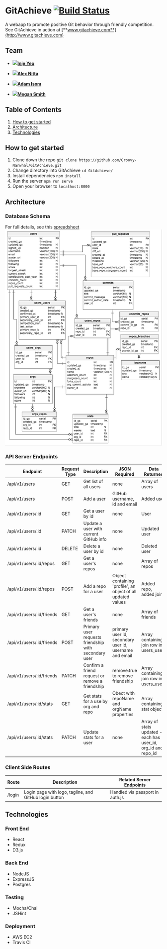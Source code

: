 # GitAchieve [![Build Status](https://travis-ci.org/Groovy-Narwhal/GitAchieve.svg?branch=master)](https://travis-ci.org/Groovy-Narwhal/GitAchieve)
A webapp to promote positive Git behavior through friendly competition.
See GitAchieve in action at [**www.gitachieve.com**](http://www.gitachieve.com)

## Team
 - ![](https://avatars.githubusercontent.com/u/4149515?v=3&s=48)[**Inje Yeo**](https://github.com/byeo630)

 - ![](https://avatars.githubusercontent.com/u/15864056?v=3&s=48)[**Alex Nitta**](https://github.com/alexnitta)

 - ![](https://avatars.githubusercontent.com/u/10492144?v=3&s=48)[**Adam Isom**](https://github.com/adamrgisom)

 - ![](https://avatars.githubusercontent.com/u/15220759?v=3&s=48)[**Megan Smith**](https://github.com/msmith9393)

## Table of Contents
1. [How to get started](#how-to-get-started)
1. [Architecture](#architecture)
1. [Technologies](#technologies)

## How to get started
1. Clone down the repo `git clone https://github.com/Groovy-Narwhal/GitAchieve.git`
2. Change directory into GitAchieve `cd GitAchieve/`
3. Install dependencies `npm install`
4. Run the server `npm run serve`
5. Open your browser to `localhost:8000`

## Architecture
### Database Schema
For full details, see this [spreadsheet](https://docs.google.com/spreadsheets/d/1GPTzF5Bm_S3_2266Ib4b60NtqnQYp3_9fj6ODiP5INs/edit?usp=sharing)
![Schema](https://github.com/Groovy-Narwhal/GitAchieve/blob/master/server/db/sql/schema.png)
### API Server Endpoints
|Endpoint|Request Type|Description|JSON Required|Data Returned|
|---|---|---|---|---|
|/api/v1/users|GET|Get list of all users|none|Array of users|
|/api/v1/users|POST|Add a user|GitHub username, id and email|Added user|
|/api/v1/users/:id|GET|Get a user by id|none|User|
|/api/v1/users/:id|PATCH|Update a user with current GitHub info|none|Updated user|
|/api/v1/users/:id|DELETE|Delete a user by id|none|Deleted user|
|/api/v1/users/:id/repos|GET|Get a user's repos|none|Array of repos|
|/api/v1/users/:id/repos|POST|Add a repo for a user|Object containing 'profile', an object of all updated values|Added repo, added join|
|/api/v1/users/:id/friends|GET|Get a user's friends|none|Array of friends|
|/api/v1/users/:id/friends|POST|Primary user requests friendship with secondary user|primary user id, secondary user id, username and email|Array containing join row in users_users|
|/api/v1/users/:id/friends|PATCH|Confirm a friend request or remove a friendship|remove:true to remove friendship|Array containing join row in users_users|
|/api/v1/users/:id/stats|GET|Get stats for a use by org and repo|Obect with repoName and orgName properties|Array containing stat object|
|/api/v1/users/:id/stats|PATCH|Update stats for a user|none|Array of stats updated - each has user_id, org_id and repo_id|

### Client Side Routes
|Route|Description|Related Server Endpoints|
|---|---|---|
|/login|Login page with logo, tagline, and GitHub login button|Handled via passport in auth.js|

## Technologies
### Front End
- React
- Redux
- D3.js

### Back End
- NodeJS
- ExpressJS
- Postgres

### Testing
- Mocha/Chai
- JSHint

### Deployment
- AWS EC2
- Travis CI
